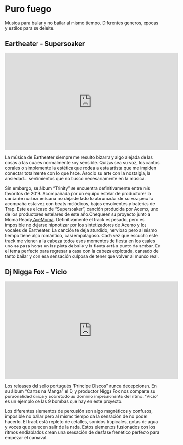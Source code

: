 # Puro fuego

Musica para bailar y no bailar al mismo tiempo. Diferentes generos, epocas y estilos para su deleite. 

## Eartheater - Supersoaker

<div align="center">
<iframe width="560" height="315" src="https://www.youtube.com/embed/fpj3uzjOXNs" frameborder="0" allow="accelerometer; autoplay; encrypted-media; gyroscope; picture-in-picture" allowfullscreen></iframe> 
</div>

La música de Eartheater siempre me resulto bizarra y algo alejada de las cosas a las cuales normalmente soy sensible. Quizás sea su voz, los cantos corales o simplemente la estética que rodea a esta artista que me impiden conectar totalmente con lo que hace. Asocio su arte con la nostalgia, la ansiedad… sentimientos que no busco necesariamente en la música.

Sin embargo, su álbum “Trinity” se encuentra definitivamente entre mis favoritos de 2019. Acompañada por un equipo estelar de productores la cantante norteamericana no deja de lado lo abrumador de su voz pero lo acompaña esta vez con beats melódicos, bajos envolventes y baterías de Trap. Este es el caso de “Supersoaker”, canción producida por Acemo, uno de los productores estelares de este año.Chequeen su proyecto junto a Moma Ready,[AceMoma](https://www.youtube.com/watch?v=k8Ip0i7ryII). Definitivamente el track es pesado, pero es imposible no dejarse hipnotizar por los sintetizadores de Acemo y los vocales de Eartheater. La canción te deja aturdido, nervioso pero al mismo tiempo tiene algo romántico, casi empalagoso. Cada vez que escucho este track me vienen a la cabeza todos esos momentos de fiesta en los cuales uno se pasa horas en las pista de baile y la fiesta está a punto de acabar. Es el tema perfecto para regresar a casa con la cabeza explotada, cansado de tanto bailar y con esa sensación culposa de tener que volver al mundo real.

## Dj Nigga Fox - Vicio

<div align="center">
<iframe width="560" height="315" src="https://www.youtube.com/embed/7dM3tfr4aMY" frameborder="0" allow="accelerometer; autoplay; encrypted-media; gyroscope; picture-in-picture" allowfullscreen></iframe>
</div>

Los releases del sello portugués “Principe Discos” nunca decepcionan. En su álbum “Cartas na Manga” el Dj y productor Nigga Fox nos comparte su personalidad única y sobretodo su dominio impresionante del ritmo. “Vicio” es un ejemplo de las 9 bombas que hay en este proyecto.

Los diferentes elementos de percusión son algo magnéticos y confusos, imposible no bailar pero al mismo tiempo da la sensación de no poder hacerlo. El track está repleto de detalles, sonidos tropicales, gotas de agua y voces que parecen salir de la nada. Estos elementos fusionados con los ritmos endiablados crean una sensación de desfase frenético perfecto para empezar el carnaval. 

